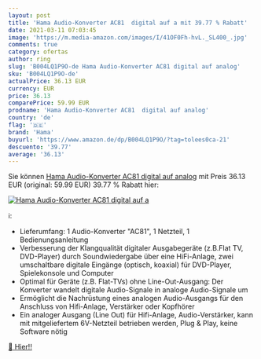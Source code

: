 ```yaml
---
layout: post
title: 'Hama Audio-Konverter AC81  digital auf a mit 39.77 % Rabatt'
date: 2021-03-11 07:03:45
image: 'https://m.media-amazon.com/images/I/41OF0Fh-hvL._SL400_.jpg'
comments: true
category: ofertas
author: ring
slug: 'B004LQ1P9O-de Hama Audio-Konverter AC81 digital auf analog'
sku: 'B004LQ1P9O-de'
actualPrice: 36.13 EUR
currency: EUR
price: 36.13
comparePrice: 59.99 EUR
prodname: 'Hama Audio-Konverter AC81  digital auf analog'
country: 'de'
flag: '🇩🇪'
brand: 'Hama'
buyurl: 'https://www.amazon.de/dp/B004LQ1P9O/?tag=tolees0ca-21'
descuento: '39.77'
average: '36.13'
---
```


Sie können [Hama Audio-Konverter AC81  digital auf analog](https://www.amazon.de/dp/B004LQ1P9O/?tag=tolees0ca-21) mit Preis 36.13 EUR (original: 59.99 EUR) 39.77 % Rabatt hier:

[![Hama Audio-Konverter AC81  digital auf a](https://m.media-amazon.com/images/I/41OF0Fh-hvL._SL400_.jpg)](https://www.amazon.de/dp/B004LQ1P9O/?tag=tolees0ca-21)

ℹ️:

- Lieferumfang: 1 Audio-Konverter "AC81", 1 Netzteil, 1 Bedienungsanleitung
- Verbesserung der Klangqualität digitaler Ausgabegeräte (z.B.Flat TV, DVD-Player) durch Soundwiedergabe über eine HiFi-Anlage, zwei umschaltbare digitale Eingänge (optisch, koaxial) für DVD-Player, Spielekonsole und Computer
- Optimal für Geräte (z.B. Flat-TVs) ohne Line-Out-Ausgang: Der Konverter wandelt digitale Audio-Signale in analoge Audio-Signale um
- Ermöglicht die Nachrüstung eines analogen Audio-Ausgangs für den Anschluss von Hifi-Anlage, Verstärker oder Kopfhörer
- Ein analoger Ausgang (Line Out) für Hifi-Anlage, Audio-Verstärker, kann mit mitgeliefertem 6V-Netzteil betrieben werden, Plug & Play, keine Software nötig

[🛒 Hier!!](https://www.amazon.de/dp/B004LQ1P9O/?tag=tolees0ca-21)
